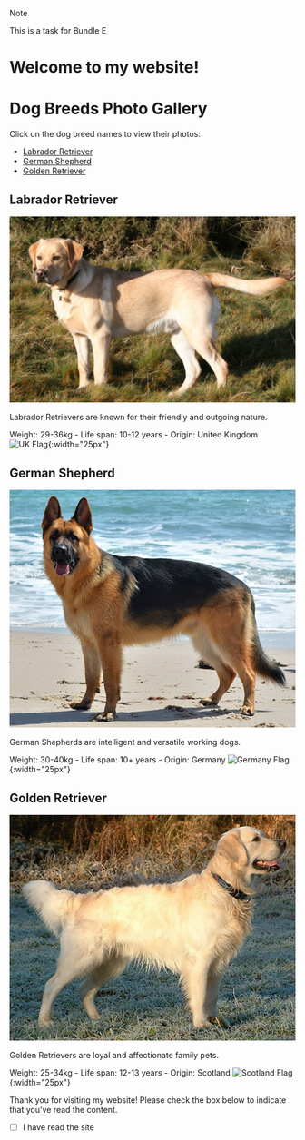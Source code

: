 > [!NOTE]
> This is a task for Bundle E 

# Welcome to my website!

# Dog Breeds Photo Gallery

Click on the dog breed names to view their photos:

- [Labrador Retriever](#labrador-retriever)
- [German Shepherd](#german-shepherd)
- [Golden Retriever](#golden-retriever)

## Labrador Retriever

![Labrador Retriever](./src/photos/Labrador.jpg)

Labrador Retrievers are known for their friendly and outgoing nature.

Weight: 29-36kg
    - Life span: 10-12 years
        - Origin: United Kingdom ![UK Flag](https://upload.wikimedia.org/wikipedia/en/a/ae/Flag_of_the_United_Kingdom.svg){:width="25px"}

## German Shepherd

![German Shepherd](./src/photos/GermanShepherd.jpg)

German Shepherds are intelligent and versatile working dogs.

Weight: 30-40kg
    - Life span: 10+ years
        - Origin: Germany ![Germany Flag](https://upload.wikimedia.org/wikipedia/en/b/ba/Flag_of_Germany.svg){:width="25px"}

## Golden Retriever

![Golden Retriever](./src/photos/GoldenRetriever.jpg)

Golden Retrievers are loyal and affectionate family pets.

Weight: 25-34kg
    - Life span: 12-13 years
        - Origin: Scotland ![Scotland Flag](https://upload.wikimedia.org/wikipedia/commons/1/10/Flag_of_Scotland.svg){:width="25px"}

Thank you for visiting my website! Please check the box below to indicate that you've read the content.

- [ ] I have read the site
